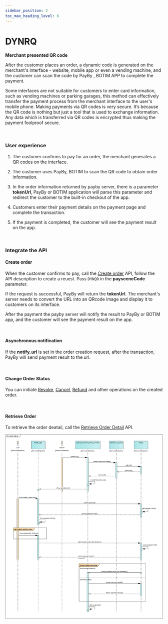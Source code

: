 ```yaml
---
sidebar_position: 2
toc_max_heading_level: 6
---
```


# DYNRQ

**Merchant presented QR code**

After the customer places an order, a dynamic code is generated on the merchant's interface - website, mobile app or even a vending machine, and the customer can scan the code by PayBy , BOTIM APP to complete the payment.<br/>

Some interfaces are not suitable for customers to enter card information, such as vending machines or parking garages, this method can effectively transfer the payment process from the merchant interface to the user's mobile phone. Making payments via QR codes is very secure. It’s because the QR code is nothing but just a tool that is used to exchange information. Any data which is transferred via QR codes is encrypted thus making the payment foolproof secure.

<br/>

### User experience

1.  The customer confirms to pay for an order, the merchant generates a QR codes on the interface.

2. The customer uses PayBy, BOTIM to scan the QR code to obtain order information. 

3. In the order information returned by payby server, there is a parameter **tokenUrl**, PayBy or BOTIM application will parse this parameter and redirect the customer to the built-in checkout of the app.

4. Customers enter their payment details on the payment page and complete the transaction.

5. If the payment is completed, the customer will see the payment result on the app.

   

<br/>

### Integrate the API

#### Create order

When the customer confirms to pay, call the [Create order](/docs/createorder) API,  follow the API description to create a reuest. Pass `DYNQR` in the **paysceneCode** parameter.<br/>

If the request is successful, PayBy will return the **tokenUrl**. The merchant's server needs to convert the URL into an QRcode image and display it to customers on its interface.<br/>

After the payment the payby server will notify the result to PayBy or BOTIM app, and the customer will see the payment result on the app.<br/>

<br/>

#### Asynchronous notification

If the **notify_url** is set in the order creation request, after the transaction, PayBy will send payment result to the url.<br/>

<br/>

#### Change Order Status

You can initiate [Revoke](/docs/revoke), [Cancel](/docs/cancel), [Refund](/docs/refund) and other operations on the created order.

<br/>

#### Retrieve Order

To retrieve the order deatail, call the [Retrieve Order Detail](/docs/retrieveorderdetail) API.<br/>

![dynrqflow](../pic/dynqr.png)

<br/>







